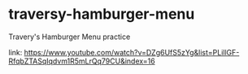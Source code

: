 # traversy-hamburger-menu
Travery's Hamburger Menu practice

link: https://www.youtube.com/watch?v=DZg6UfS5zYg&list=PLillGF-RfqbZTASqIqdvm1R5mLrQq79CU&index=16
